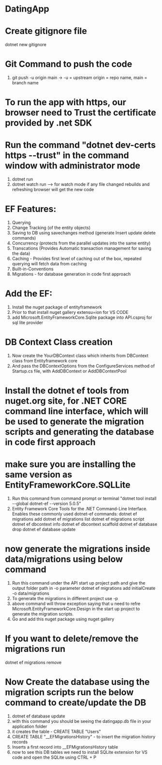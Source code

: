 # DatingApp
# Create gitignore file 
dotnet new gitignore
# Git Command to push the code
1. git push -u origin main -> -u = upstream origin = repo name, main = branch name
# To run the app with https, our browser need to Trust the certificate provided by .net SDK
# Run the command "dotnet dev-certs https --trust" in the command window with administrator mode
1. dotnet run
2. dotnet watch run --> for watch mode if any file changed rebuilds and refreshing browser will get the new code
# EF Features:
1. Querying
2. Change Tracking (of the entity objects)
3. Saving to DB using savechanges method (generate Insert update delete commands)
4. Concurrency (protects from the parallel updates into the same entity)
5. Transcations (Provides Automatic transaction management for saving the data)
6. Caching - Provides first level of caching out of the box, repeated querying will fetch data from caching 
7. Built-in-Conventions
8. Migrations - for database generation in code first approach 
# Add the EF:
1. Install the nuget package of entityframework
2. Prior to that install nuget gallery extensu=ion for VS CODE
3. add Microsoft.EntityFrameworkCore.Sqlite package into API.csproj for sql lite provider 
# DB Context Class creation
1. Now create the YourDBContext class which inherits from DBContext class from Entityframework core
2. And pass the DBContextOptions from the ConfigureServices method of Startup.cs file, with AddDBContext or    AddDBContextPool
# Install the dotnet ef tools from nuget.org site, for .NET CORE command line interface, which will be used to generate the migration scripts and generating the database in code first approach
# make sure you are installing the same version as EntityFrameworkCore.SQLLite
1. Run this command from command prompt or terminal "dotnet tool install --global dotnet-ef --version 5.0.5"
2. Entity Framework Core Tools for the .NET Command-Line Interface.
Enables these commonly used dotnet-ef commands:
dotnet ef migrations add
dotnet ef migrations list
dotnet ef migrations script
dotnet ef dbcontext info
dotnet ef dbcontext scaffold
dotnet ef database drop
dotnet ef database update
# now generate the migrations inside data/migrations using below command
1. Run this command under the API start up project path and give the output folder path in -o parameter
 dotnet ef migrations add initialCreate -o data/migrations
2. To generate the migrations in different project use -p 
3. above command will throw exception saying that u need to refre Microsoft.EntityFrameworkCore.Design in the start up project to generate the migration scripts.
4. Go and add this nuget package using nuget gallery
# If you want to delete/remove the migrations run 
dotnet ef migrations remove 
# Now Create the database using the migration scripts run the below command to create/update the DB
1. dotnet ef database update 
2. with this command you should be seeing the datingapp.db file in your application folder
3. it creates the table  - CREATE TABLE "Users" 
4. CREATE TABLE "__EFMigrationsHistory" - to insert the migration history records
5. Inserts a first record into  __EFMigrationsHistory table
3. now to see this DB tables we need to install SQLite extension for VS code and open the SQLite using CTRL + P
